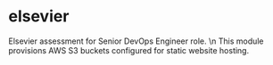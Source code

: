 # elsevier
Elsevier assessment for Senior DevOps Engineer role. \n
This module provisions AWS S3 buckets configured for static website hosting.
